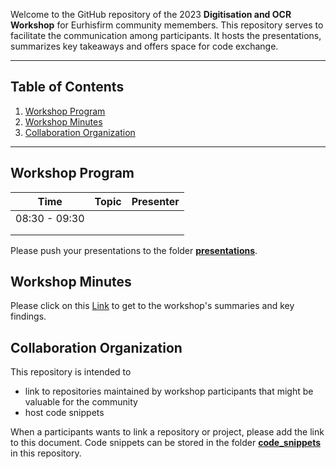 Welcome to the GitHub repository of the 2023 **Digitisation and OCR Workshop** for Eurhisfirm community memembers. This repository serves to facilitate the communication among participants. It hosts the presentations, summarizes key takeaways and offers space for code exchange.

---

## Table of Contents

1. [Workshop Program](#program)
2. [Workshop Minutes](#minutes)
3. [Collaboration Organization](#coll)

---

## Workshop Program <a name="program"></a>

| Time | Topic | Presenter |
|------|-------|-----------|
|08:30 - 09:30 |       |           |
|      |       |           |
|      |       |           |

Please push your presentations to the folder [**presentations**](presentations/).

## Workshop Minutes <a name="minutes"></a>

Please click on this [Link](minutes.md) to get to the workshop's summaries and key findings.


## Collaboration Organization <a name="coll"></a>

This repository is intended to

- link to repositories maintained by workshop participants that might be valuable for the community
- host code snippets

When a participants wants to link a repository or project, please add the link to this document.
Code snippets can be stored in the folder [**code_snippets**](code_snippets/) in this repository.


